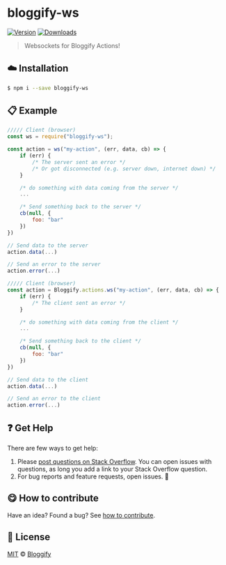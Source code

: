 <!-- Please do not edit this file. Edit the `blah` field in the `package.json` instead. If in doubt, open an issue. -->


# bloggify-ws

 [![Version](https://img.shields.io/npm/v/bloggify-ws.svg)](https://www.npmjs.com/package/bloggify-ws) [![Downloads](https://img.shields.io/npm/dt/bloggify-ws.svg)](https://www.npmjs.com/package/bloggify-ws)

> Websockets for Bloggify Actions!

## :cloud: Installation

```sh
$ npm i --save bloggify-ws
```


## :clipboard: Example



```js
///// Client (browser)
const ws = require("bloggify-ws");

const action = ws("my-action", (err, data, cb) => {
    if (err) {
        /* The server sent an error */
        /* Or got disconnected (e.g. server down, internet down) */
    }

    /* do something with data coming from the server */
    ...

    /* Send something back to the server */
    cb(null, {
        foo: "bar"
    })
})

// Send data to the server
action.data(...)

// Send an error to the server
action.error(...)

///// Client (browser)
const action = Bloggify.actions.ws("my-action", (err, data, cb) => {
    if (err) {
        /* The client sent an error */
    }

    /* do something with data coming from the client */
    ...

    /* Send something back to the client */
    cb(null, {
        foo: "bar"
    })
})

// Send data to the client
action.data(...)

// Send an error to the client
action.error(...)
```



## :question: Get Help

There are few ways to get help:

 1. Please [post questions on Stack Overflow](https://stackoverflow.com/questions/ask). You can open issues with questions, as long you add a link to your Stack Overflow question.
 2. For bug reports and feature requests, open issues. :bug:



## :yum: How to contribute
Have an idea? Found a bug? See [how to contribute][contributing].



## :scroll: License

[MIT][license] © [Bloggify][website]

[license]: http://showalicense.com/?fullname=Bloggify%20%3Csupport%40bloggify.org%3E%20(https%3A%2F%2Fbloggify.org)&year=2014#license-mit
[website]: https://bloggify.org
[contributing]: /CONTRIBUTING.md
[docs]: /DOCUMENTATION.md
